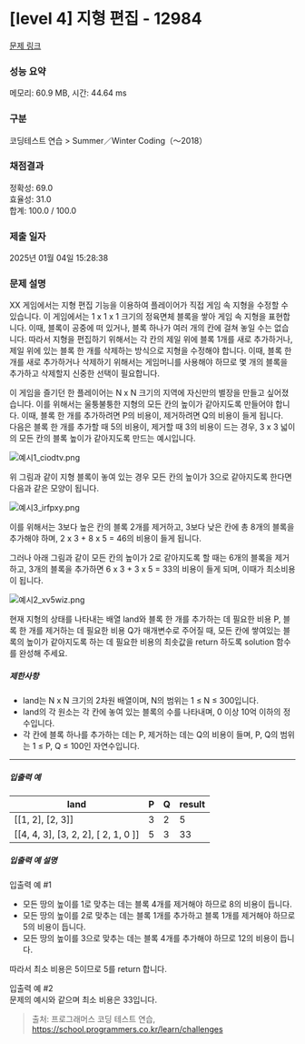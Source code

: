 # [level 4] 지형 편집 - 12984 

[문제 링크](https://school.programmers.co.kr/learn/courses/30/lessons/12984?language=java) 

### 성능 요약

메모리: 60.9 MB, 시간: 44.64 ms

### 구분

코딩테스트 연습 > Summer／Winter Coding（～2018）

### 채점결과

정확성: 69.0<br/>효율성: 31.0<br/>합계: 100.0 / 100.0

### 제출 일자

2025년 01월 04일 15:28:38

### 문제 설명

<p>XX 게임에서는 지형 편집 기능을 이용하여 플레이어가 직접 게임 속 지형을 수정할 수 있습니다. 이 게임에서는 1 x 1 x 1 크기의 정육면체 블록을 쌓아 게임 속 지형을 표현합니다. 이때, 블록이 공중에 떠 있거나, 블록 하나가 여러 개의 칸에 걸쳐 놓일 수는 없습니다. 따라서 지형을 편집하기 위해서는 각 칸의 제일 위에 블록 1개를 새로 추가하거나, 제일 위에 있는 블록 한 개를 삭제하는 방식으로 지형을 수정해야 합니다. 이때, 블록 한 개를 새로 추가하거나 삭제하기 위해서는 게임머니를 사용해야 하므로 몇 개의 블록을 추가하고 삭제할지 신중한 선택이 필요합니다.</p>

<p>이 게임을 즐기던 한 플레이어는 N x N 크기의 지역에 자신만의 별장을 만들고 싶어졌습니다. 이를 위해서는 울퉁불퉁한 지형의 모든 칸의 높이가 같아지도록 만들어야 합니다. 이때, 블록 한 개를 추가하려면 P의 비용이, 제거하려면 Q의 비용이 들게 됩니다.<br>
다음은 블록 한 개를 추가할 때 5의 비용이, 제거할 때 3의 비용이 드는 경우, 3 x 3 넓이의 모든 칸의 블록 높이가 같아지도록 만드는 예시입니다.</p>

<p><img src="https://grepp-programmers.s3.ap-northeast-2.amazonaws.com/files/production/5891e284-cc80-4ea1-85a4-4a6d32d1898d/%E1%84%8B%E1%85%A8%E1%84%89%E1%85%B51_ciodtv.png" title="" alt="예시1_ciodtv.png"></p>

<p>위 그림과 같이 지형 블록이 놓여 있는 경우 모든 칸의 높이가 3으로 같아지도록 한다면 다음과 같은 모양이 됩니다. </p>

<p><img src="https://grepp-programmers.s3.ap-northeast-2.amazonaws.com/files/production/4be4323b-99e4-41e2-bc9c-6a5507ddc85c/%E1%84%8B%E1%85%A8%E1%84%89%E1%85%B53_irfpxy.png" title="" alt="예시3_irfpxy.png"></p>

<p>이를 위해서는 3보다 높은 칸의 블록 2개를 제거하고, 3보다 낮은 칸에 총 8개의 블록을 추가해야 하며, 2 x 3 + 8 x 5 = 46의 비용이 들게 됩니다.</p>

<p>그러나 아래 그림과 같이 모든 칸의 높이가 2로 같아지도록 할 때는 6개의 블록을 제거하고, 3개의 블록을 추가하면 6 x 3 + 3 x 5 = 33의 비용이 들게 되며, 이때가 최소비용이 됩니다.</p>

<p><img src="https://grepp-programmers.s3.ap-northeast-2.amazonaws.com/files/production/8e29d5b1-72a0-45f5-941f-a923c05777cd/%E1%84%8B%E1%85%A8%E1%84%89%E1%85%B52_xv5wiz.png" title="" alt="예시2_xv5wiz.png"></p>

<p>현재 지형의 상태를 나타내는 배열 land와 블록 한 개를 추가하는 데 필요한 비용 P, 블록 한 개를 제거하는 데 필요한 비용 Q가 매개변수로 주어질 때, 모든 칸에 쌓여있는 블록의 높이가 같아지도록 하는 데 필요한 비용의 최솟값을 return 하도록 solution 함수를 완성해 주세요.</p>

<h5>제한사항</h5>

<ul>
<li>land는 N x N 크기의 2차원 배열이며, N의 범위는 1 ≤ N ≤ 300입니다.</li>
<li>land의 각 원소는 각 칸에 놓여 있는 블록의 수를 나타내며, 0 이상 10억 이하의 정수입니다.</li>
<li>각 칸에 블록 하나를 추가하는 데는 P, 제거하는 데는 Q의 비용이 들며, P, Q의 범위는 1 ≤ P, Q ≤ 100인 자연수입니다.</li>
</ul>

<hr>

<h5>입출력 예</h5>
<table class="table">
        <thead><tr>
<th>land</th>
<th>P</th>
<th>Q</th>
<th>result</th>
</tr>
</thead>
        <tbody><tr>
<td>[[1, 2], [2, 3]]</td>
<td>3</td>
<td>2</td>
<td>5</td>
</tr>
<tr>
<td>[[4, 4, 3], [3, 2, 2], [ 2, 1, 0 ]]</td>
<td>5</td>
<td>3</td>
<td>33</td>
</tr>
</tbody>
      </table>
<h5>입출력 예 설명</h5>

<p>입출력 예 #1</p>

<ul>
<li>모든 땅의 높이를 1로 맞추는 데는 블록 4개를 제거해야 하므로 8의 비용이 듭니다.</li>
<li>모든 땅의 높이를 2로 맞추는 데는 블록 1개를 추가하고 블록 1개를 제거해야 하므로 5의 비용이 듭니다.</li>
<li>모든 땅의 높이를 3으로 맞추는 데는 블록 4개를 추가해야 하므로 12의 비용이 듭니다.</li>
</ul>

<p>따라서 최소 비용은 5이므로 5를 return 합니다.</p>

<p>입출력 예 #2<br>
문제의 예시와 같으며 최소 비용은 33입니다.</p>


> 출처: 프로그래머스 코딩 테스트 연습, https://school.programmers.co.kr/learn/challenges